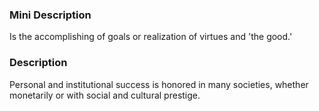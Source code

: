 ### Mini Description

Is the accomplishing of goals or realization of virtues and 'the good.'

### Description

Personal and institutional success is honored in many societies, whether monetarily or with social and cultural prestige.
